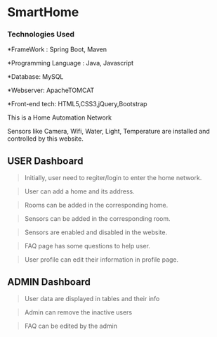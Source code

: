 # SmartHome

### Technologies Used

*FrameWork : Spring Boot, Maven

*Programming Language : Java, Javascript

*Database: MySQL

*Webserver: ApacheTOMCAT

*Front-end tech: HTML5,CSS3,jQuery,Bootstrap


This is a Home Automation Network

Sensors like Camera, Wifi, Water, Light, Temperature are installed and controlled by this website.

## USER Dashboard

>Initially, user need to regiter/login to enter the home network.

>User can add a home and its address.

>Rooms can be added in the corresponding home.

>Sensors can be added in the corresponding room.

>Sensors are enabled and disabled in the website.

>FAQ page has some questions to help user.

>User profile can edit their information in profile page.

## ADMIN Dashboard
>User data are displayed in tables and their info 

>Admin can remove the inactive users

>FAQ can be edited by the admin 
